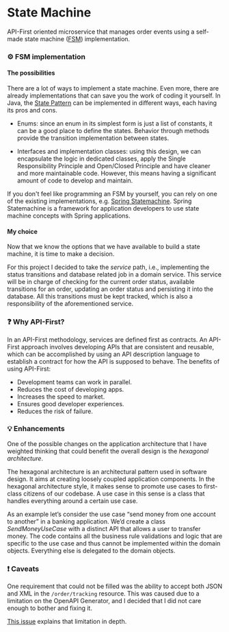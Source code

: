 # State Machine

API-First oriented microservice that manages order events using a self-made state machine ([FSM](https://en.wikipedia.org/wiki/Finite-state_machine)) implementation.

### ⚙️ FSM implementation

#### The possibilities

There are a lot of ways to implement a state machine. Even more, there are already implementations
that can save you the work of coding it yourself. In Java, the [State Pattern](https://www.baeldung.com/java-state-design-pattern) 
can be implemented in different ways, each having its pros and cons.

- Enums: since an enum in its simplest form is just a list of constants, it can be a good place to define the states.
  Behavior through methods provide the transition implementation between states.
  
- Interfaces and implementation classes: using this design, we can encapsulate the logic in dedicated classes,
  apply the Single Responsibility Principle and Open/Closed Principle and have cleaner and more maintainable code.
  However, this means having a significant amount of code to develop and maintain.

If you don't feel like programming an FSM by yourself, you can rely on one of the existing implementations,
e.g. [Spring Statemachine](https://projects.spring.io/spring-statemachine/). Spring Statemachine is a framework for 
application developers to use state machine concepts with Spring applications.

#### My choice

Now that we know the options that we have available to build a state machine, it is time to make a decision.

For this project I decided to take the _service_ path, i.e., implementing the status transitions and database related
job in a domain service. This service will be in charge of checking for the current order status, available transitions
for an order, updating an order status and persisting it into the database. All this transitions must be kept tracked,
which is also a responsibility of the aforementioned service.

### ❓ Why API-First?

In an API-First methodology, services are defined first as contracts. An API-First approach involves developing APIs that are consistent and reusable, which can be accomplished by using an API description language to establish a contract for how the API is supposed to behave. The benefits of using API-First:

- Development teams can work in parallel.
- Reduces the cost of developing apps.
- Increases the speed to market.
- Ensures good developer experiences.
- Reduces the risk of failure.

### 💡 Enhancements

One of the possible changes on the application architecture that I have weighted thinking that could benefit the overall design is the *hexagonal architecture*.

The hexagonal architecture is an architectural pattern used in software design. It aims at creating loosely coupled application components. In the hexagonal architecture style, it makes sense to promote use cases to first-class citizens of our codebase. A use case in this sense is a class that handles everything around a certain use case.

As an example let’s consider the use case “send money from one account to another” in a banking application. We’d create a class *SendMoneyUseCase* with a distinct API that allows a user to transfer money. The code contains all the business rule validations and logic that are specific to the use case and thus cannot be implemented within the domain objects. Everything else is delegated to the domain objects.

### ❗ Caveats

One requirement that could not be filled was the ability to accept both JSON and XML in the `/order/tracking` resource. This was caused due to a limitation on the OpenAPI Generator, and I decided that I did not care enough to bother and fixing it.

[This issue](https://github.com/OpenAPITools/openapi-generator/issues/144) explains that limitation in depth.